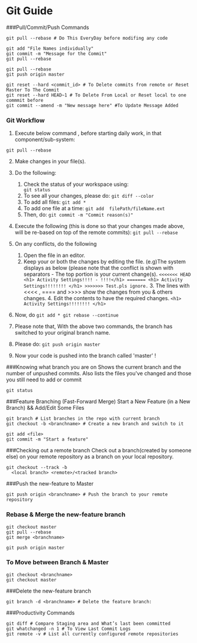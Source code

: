Git Guide
=========

###Pull/Commit/Push Commands
```
git pull --rebase # Do This EveryDay before modifing any code 

git add "File Names individually"
git commit -m "Message for the Commit"
git pull --rebase

git pull --rebase
git push origin master

git reset --hard <commit_id> # To Delete commits from remote or Reset Master To The Commit
git reset --hard HEAD~1 # To Delete From Local or Reset local to one commmit before
git commit --amend -m "New message here" #To Update Message Added
```
### Git Workflow 
1. Execute below command , before starting daily work, in that component/sub-system:
```
git pull --rebase
``` 
2. Make changes in your file(s).
3. Do the following:
    1. Check the status of your workspace using:
                ```                                
                   git status
                ```
    2. To see all your changes, please do:
                ```
                   git diff --color
                ```
    3. To add all files:
                ```
                    git add *
                ```
    4. To add one file at a time:
                ```
                    git add  filePath/fileName.ext
                ```
    5. Then, do:
                ```
                    git commit -m "Commit reason(s)"
                ```
 
4. Execute the following (this is done so that your changes made above, will be re-based on top of the remote commits):
                ```
                    git pull --rebase
                ```
5. On any conflicts, do the following
     1. Open the file in an editor.
     2. Keep your or both the changes by editing the file. (e.g)The system displays as below (please note that the conflict is shown with separators - The top portion is your current change(s).
                                                ```
                                                <<<<<<< HEAD
                                                                                <h1> Activity Settings!!!! - !!!!</h1>
                                                =======
                                                                                <h1> Activity Settings!!!!!!!! </h1>
                                                >>>>>>> Test.pls ignore.
                                               ```
                                3. The lines with <<<<  , ==== and >>>> show the changes from you & others changes.
                                4. Edit the contents to have the required changes.
                                                        ```
                                                                                <h1> Activity Settings!!!!!!!! </h1>
                                                        ```
6. Now, do
                            ```
                                git add *
                                git rebase --continue
                            ```
                               
7. Please note that, With the above two commands, the branch has switched to your original branch name.
 
8. Please do:
                            ```
                                git push origin master
                            ```
9. Now your code is pushed into the branch called 'master'  !

###Knowing what branch you are on
Shows the current branch and the number of unpushed commits.
Also lists the files you've changed and those you still need to add or commit
```
git status
```

###Feature Branching (Fast-Forward Merge)
Start a New Feature (in a New Branch) && Add/Edit Some Files
```
git branch # List branches in the repo with current branch
git checkout -b <branchname> # Create a new branch and switch to it

git add <file>
git commit -m "Start a feature"
```

###Checking out a remote branch
Check out a branch(created by someone else) on your remote repository as a branch on your local repository.
```
git checkout --track -b
  <local branch> <remote>/<tracked branch>
```

###Push the new-feature to Master
```
git push origin <branchname> # Push the branch to your remote repository
```

### Rebase & Merge the new-feature branch
```
git checkout master
git pull --rebase
git merge <branchname>

git push origin master
```

### To Move between Branch & Master
```
git checkout <branchname>
git checkout master
```

###Delete the new-feature branch
```
git branch -d <branchname> # Delete the feature branch:

```

###Productivity Commands
```
git diff # Compare Staging area and What’s last been committed
git whatchanged -n 1 # To View Last Commit Logs
git remote -v # List all currently configured remote repositories
```
